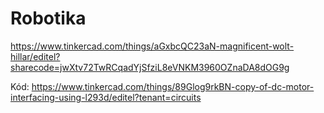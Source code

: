 # Robotika

https://www.tinkercad.com/things/aGxbcQC23aN-magnificent-wolt-hillar/editel?sharecode=jwXtv72TwRCqadYjSfziL8eVNKM3960OZnaDA8dOG9g


Kód:
https://www.tinkercad.com/things/89Glog9rkBN-copy-of-dc-motor-interfacing-using-l293d/editel?tenant=circuits
